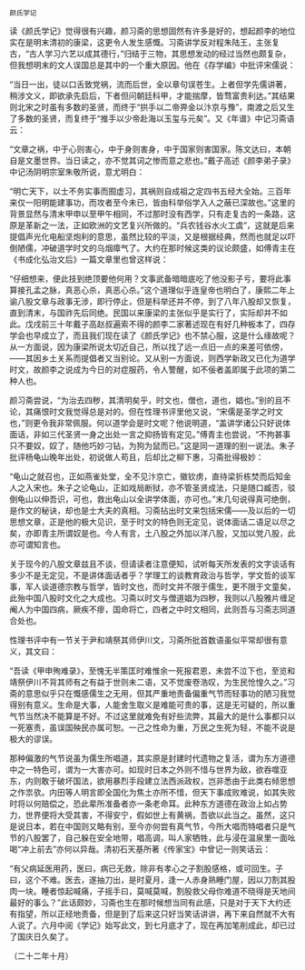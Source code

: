     颜氏学记 

   读《颜氏学记》觉得很有兴趣，颜习斋的思想固然有许多是好的，想起颜李的地位实在是明末清初的康梁，这更令人发生感慨。习斋讲学反对程朱陆王，主张复古，“古人学习六艺以成其德行，”归结于三物，其思想发动的经过当然也颇复杂，但我想明末的文人误国总是其中的一个重大原因。他在《存学编》中批评宋儒说：

   “当日一出，徒以口舌致党祸，流而后世，全以章句误苍生。上者但学先儒讲著，稍涉文义，即欲承先启后，下者但问朝廷科甲，才能揣摩，皆骛富贵利达。”其结果则北宋之时虽有多数的圣贤，而终于“拱手以二帝畀金以汴京与豫”，南渡之后又生了多数的圣贤，而复终于“推手以少帝赴海以玉玺与元矣”。又《年谱》中记习斋语云：

   “文章之祸，中于心则害心，中于身则害身，中于国家则害国家。陈文达曰，本朝自是文墨世界。当日读之，亦不觉其词之惨而意之悲也。”戴子高述《颜李弟子录》中记汤阴明宗室朱敬所说，意尤明白：

   “明亡天下，以士不务实事而囿虚习，其祸则自成祖之定四书五经大全始。三百年来仅一阳明能建事功，而攻者至今未已，皆由科举俗学入人之蔽已深故也。”这里的背景显然与清末甲申以至甲午相同，不过那时没有西学，只有走复古的一条路，这原是革新之一法，正如欧洲的文艺复兴所做的。“兵农钱谷水火工虞”，这就是后来提倡声光化电船坚炮利的意思，虽然比较的平淡，又是根据经典，然而也就足以吓倒陋儒，冲破道学时文的乌烟瘴气了。大约在那时候这类的议论颇盛，如傅青主在《书成化弘治文后》一篇文章里也曾这样说：

   “仔细想来，便此技到绝顶要他何用？文事武备暗暗底吃了他没影子亏，要将此事算接孔孟之脉，真恶心杀，真恶心杀。”这个道理似乎连皇帝也明白了，康熙二年上谕八股文章与政事无涉，即行停止，但是科举还并不停，到了八年八股却又恢复，直到清末，与国祚先后同绝。民国以来康梁的主张似乎是实行了，实际却并不如此。戊戌前三十年戴子高赵叔遍索不得的颜李二家著述现在有好几种板本了，四存学会也早成立了，而且我们现在读了《颜氏学记》也不禁心服，这是什么缘故呢？从一方面说，因为康梁所说太切近自己，所以找了远一点旧一点的来差可依傍，——其因乡土关系而提倡者又当别论。又从别一方面说，则西学新政又已化为道学时文，故颜李之说成为今日的对症服药，令人警醒，如不佞者盖即属于此项的第二种人也。

   颜习斋尝说，“为治去四秽，其清明矣乎，时文也，僧也，道也，娼也。”别的且不论，其痛恨时文我觉得总是对的。但在性理书评里他又说，“宋儒是圣学之时文也，”则更令我非常佩服。何以道学会是时文呢？他说明道，“盖讲学诸公只好说体面话，非如三代圣贤一身之出处一言之抑扬皆有定见。”傅青主也尝说，“不拘甚事只不要奴，奴了，随他巧妙刁钻，为狗为鼠而已。”这是同一道理的别一说法。朱子批评杨龟山晚年出处，初说做人苟且，后却比之柳下惠，习斋批得极妙：

   “龟山之就召也，正如燕雀处堂，全不见汴京亡，徽钦虏，直待梁折栋焚而后知金人之入宋也。朱子之论龟山，正如戏局断狱，亦不管圣贤成法，只是随口臧否，驳倒龟山以伸吾识，可也，救出龟山以全讲学体面，亦可也。”末几句说得真可绝倒，是作文的秘诀，却也是士大夫的真相。习斋拈出时文来包括宋儒——及以后的一切思想文章，正是他的极大见识，至于时文的特色则无定见，说体面话二语足以尽之矣，亦即青主所谓奴是也。今人有言，土八股之外加以洋八股，又加以党八股，此亦可谓知言也。

   关于现今的八股文章兹且不谈，但请读者注意便知，试听每天所发表的文字谈话有多少不是无定见，不是讲体面话者乎？学理工的谈教育政治与哲学，学文哲的谈军事，军人谈道德宗教与哲学，皆时文也，而时文并不限于儒生，更不限于文童矣，此殆中国八股时文化之大成也。习斋以时文与僧道娼为四秽，我则以八股雅片缠足阉人为中国四病，厥疾不瘳，国命将亡，四者之中时文相同，此则吾与习斋志同道合处也。

   性理书评中有一节关于尹和靖祭其师伊川文，习斋所批首数语虽似平常却很有意义，其文曰：

   “吾读《甲申殉难录》，至愧无半策匡时难惟余一死报君恩，未尝不泣下也，至览和靖祭伊川不背其师有之有益于世则未二语，又不觉废卷浩叹，为生民怆惶久之。”习斋的意思似乎只在慨感儒生之无用，但其严重地责备偏重气节而轻事功的陋习我觉得别有意义。生命是大事，人能舍生取义是难能可贵的事，这是无可疑的，所以重气节当然决不能算是不好。不过这里就难免有好些流弊，其最大的是什么事都只以一死塞责，虽误国殃民亦属可恕。一己之性命为重，万民之生死为轻，不能不说是极大的谬误。

   那种偏激的气节说虽为儒生所唱道，其实原是封建时代遗物之复活，谓为东方道德中之一特色可，谓为一大害亦可。如现时日本之外则不惜与世界为敌，欲吞噬亚东，内则敢于破坏国法，欲用暴烈手段建立法西派政权，岂非悉由于此类右倾思想之作祟欤。内田等人明言即全国化为焦土亦所不惜，但天下事成败难说，如其失败时将以何赔偿之，恐此辈所准备者亦一条老命耳。此种东方道德在政治上如占势力，世界便将大受其害，不得安宁，假如世上有黄祸，吾欲以此当之。虽然，这只是说日本，若在中国则又略有别，至今亦何尝有真气节，今所大唱而特唱者只是气节的八股罢了，自己躲在安全地带，唱高调，叫人家牺牲，此与浸在温泉里一面吆喝“冲上前去”亦何以异哉。清初石天基所著《传家宝》中曾记一则笑话云：

   “有父病延医用药，医曰，病已无救，除非有孝心之子割股感格，或可回生。子曰，这个不难。医去，遂抽刀出，是时夏月，逢一人赤身熟睡门屋，因以刀割其股肉一块。睡者惊起喊痛，子摇手曰，莫喊莫喊，割股救父母你难道不晓得是天地间最好的事么？”此话颇妙，习斋也生在那时候想当同有此感，只是对于天下大约还有指望，所以正经地责备，但是到了后来这只好当笑话讲讲，再下来自然就不大有人说了。六月中阅《学记》始写此文，到七月底才了，现在再加笔削成此，却已过了国庆日久矣了。

   （二十二年十月）

